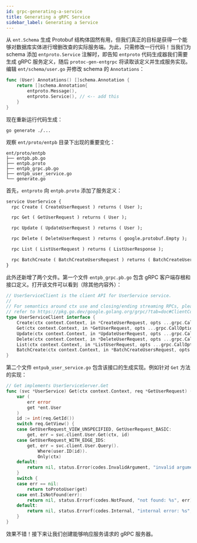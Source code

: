 ```yaml
---
id: grpc-generating-a-service
title: Generating a gRPC Service
sidebar_label: Generating a Service
---
```


从 `ent.Schema` 生成 Protobuf 结构体固然有用，但我们真正的目标是获得一个能够对数据库实体进行增删改查的实际服务端。为此，只需修改一行代码！当我们为 schema 添加 `entproto.Service` 注解时，即告知 `entproto` 代码生成器我们需要生成 gRPC 服务定义，随后 `protoc-gen-entgrpc` 将读取该定义并生成服务实现。编辑 `ent/schema/user.go` 并修改 schema 的 `Annotations`：

```go title="ent/schema/user.go" {4}
func (User) Annotations() []schema.Annotation {
	return []schema.Annotation{
		entproto.Message(),
		entproto.Service(), // <-- add this
	}
}
```

现在重新运行代码生成：

```console
go generate ./...
```

观察 `ent/proto/entpb` 目录下出现的重要变化：

```console
ent/proto/entpb
├── entpb.pb.go
├── entpb.proto
├── entpb_grpc.pb.go
├── entpb_user_service.go
└── generate.go
```

首先，`entproto` 向 `entpb.proto` 添加了服务定义：

```protobuf title="ent/proto/entpb/entpb.proto"
service UserService {
  rpc Create ( CreateUserRequest ) returns ( User );

  rpc Get ( GetUserRequest ) returns ( User );

  rpc Update ( UpdateUserRequest ) returns ( User );

  rpc Delete ( DeleteUserRequest ) returns ( google.protobuf.Empty );

  rpc List ( ListUserRequest ) returns ( ListUserResponse );

  rpc BatchCreate ( BatchCreateUsersRequest ) returns ( BatchCreateUsersResponse );
}
```

此外还新增了两个文件。第一个文件 `entpb_grpc.pb.go` 包含 gRPC 客户端存根和接口定义。打开该文件可以看到（除其他内容外）：

```go title="ent/proto/entpb/entpb_grpc.pb.go"
// UserServiceClient is the client API for UserService service.
//
// For semantics around ctx use and closing/ending streaming RPCs, please
// refer to https://pkg.go.dev/google.golang.org/grpc/?tab=doc#ClientConn.NewStream.
type UserServiceClient interface {
	Create(ctx context.Context, in *CreateUserRequest, opts ...grpc.CallOption) (*User, error)
	Get(ctx context.Context, in *GetUserRequest, opts ...grpc.CallOption) (*User, error)
	Update(ctx context.Context, in *UpdateUserRequest, opts ...grpc.CallOption) (*User, error)
	Delete(ctx context.Context, in *DeleteUserRequest, opts ...grpc.CallOption) (*emptypb.Empty, error)
	List(ctx context.Context, in *ListUserRequest, opts ...grpc.CallOption) (*ListUserResponse, error)
	BatchCreate(ctx context.Context, in *BatchCreateUsersRequest, opts ...grpc.CallOption) (*BatchCreateUsersResponse, error)
}
```

第二个文件 `entpub_user_service.go` 包含该接口的生成实现。例如针对 `Get` 方法的实现：

```go title="ent/proto/entpb/entpb_user_service.go"
// Get implements UserServiceServer.Get
func (svc *UserService) Get(ctx context.Context, req *GetUserRequest) (*User, error) {
	var (
		err error
		get *ent.User
	)
	id := int(req.GetId())
	switch req.GetView() {
	case GetUserRequest_VIEW_UNSPECIFIED, GetUserRequest_BASIC:
		get, err = svc.client.User.Get(ctx, id)
	case GetUserRequest_WITH_EDGE_IDS:
		get, err = svc.client.User.Query().
			Where(user.ID(id)).
			Only(ctx)
	default:
		return nil, status.Error(codes.InvalidArgument, "invalid argument: unknown view")
	}
	switch {
	case err == nil:
		return toProtoUser(get)
	case ent.IsNotFound(err):
		return nil, status.Errorf(codes.NotFound, "not found: %s", err)
	default:
		return nil, status.Errorf(codes.Internal, "internal error: %s", err)
	}
}

```

效果不错！接下来让我们创建能够响应服务请求的 gRPC 服务器。